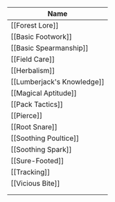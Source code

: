 
| Name                       |
| -------------------------- |
| [[Forest Lore]]      |
| [[Basic Footwork]]         |
| [[Basic Spearmanship]]     |
| [[Field Care]]             |
| [[Herbalism]]              |
| [[Lumberjack's Knowledge]] |
| [[Magical Aptitude]]       |
| [[Pack Tactics]]           |
| [[Pierce]]                 |
| [[Root Snare]]             |
| [[Soothing Poultice]]      |
| [[Soothing Spark]]         |
| [[Sure-Footed]]            |
| [[Tracking]]               |
| [[Vicious Bite]]           |
|                            |
|                            |